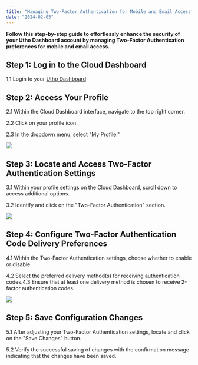 ```yaml
---
title: "Managing Two-Factor Authentication for Mobile and Email Access"
date: "2024-02-05"
---
```


**Follow this step-by-step guide to effortlessly enhance the security of your Utho Dashboard account by managing Two-Factor Authentication preferences for mobile and email access.**  

## **Step 1: Log in to the Cloud Dashboard**  

1.1 Login to your [Utho Dashboard](https://console.utho.com/login)

## **Step 2: Access Your Profile**  

2.1 Within the Cloud Dashboard interface, navigate to the top right corner.

2.2 Click on your profile icon.

2.3 In the dropdown menu, select "My Profile."  

![](https://lh7-us.googleusercontent.com/UZ75ZTA0F_8v5wUwgByk5u4juogGMADupUfq0zhnW3lyCUZ04qqw-UA7-THUTvbuQzbBU9HYruDu_O4JlkHLou8wYISanLTokf6fEs2iZegfIGkAQydpAfhoRYqn2qL2L16F_sRyAGvu_fhjebwvq8s)  

## **Step 3: Locate and Access Two-Factor Authentication Settings**  

3.1 Within your profile settings on the Cloud Dashboard, scroll down to access additional options.

3.2 Identify and click on the "Two-Factor Authentication" section.  

![](https://lh7-us.googleusercontent.com/rUq094wFuj7Rlnt09VLoHoy2TNmR01WaqRL8tgRSGKwFWgjXI_ixH0NEZSnH8TdryfQD4zrJgulmYKsu21JwqiPAcIZQ9BIOucrnkJIRPnmVICV8y2FOUpLn4Lkolj82FX4kT9GVWWjroOdOh_So3Qg)  

## **Step 4: Configure Two-Factor Authentication Code Delivery Preferences**  

4.1 Within the Two-Factor Authentication settings, choose whether to enable or disable.

4.2 Select the preferred delivery method(s) for receiving authentication codes.4.3 Ensure that at least one delivery method is chosen to receive 2-factor authentication codes.  

![](https://lh7-us.googleusercontent.com/JmhgN8DZ6FL5I7LxhpEy39N0m9Qg8oBy77xOl3QUUXnY4rtHugULQEVePJVDZcnWoEizffCNgvFegU7dDq1IqyU671jQLPUKc-gxYH-_mhPgs1-J6L0g6rA-Dp5jKkfP-0RQOYNkSYalCmFoMSJutNw)  

## **Step 5: Save Configuration Changes**  

5.1 After adjusting your Two-Factor Authentication settings, locate and click on the "Save Changes" button.

5.2 Verify the successful saving of changes with the confirmation message indicating that the changes have been saved.
